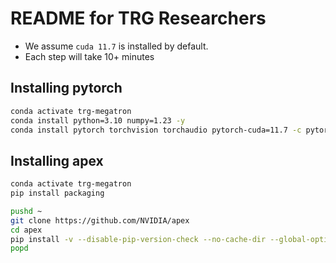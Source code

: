 # README for TRG Researchers

+ We assume `cuda 11.7` is installed by default.
+ Each step will take 10+ minutes

## Installing pytorch

```bash
conda activate trg-megatron
conda install python=3.10 numpy=1.23 -y
conda install pytorch torchvision torchaudio pytorch-cuda=11.7 -c pytorch -c nvidia -y
```

## Installing apex

```bash
conda activate trg-megatron
pip install packaging

pushd ~
git clone https://github.com/NVIDIA/apex
cd apex
pip install -v --disable-pip-version-check --no-cache-dir --global-option="--cpp_ext" --global-option="--cuda_ext" ./
popd
```
